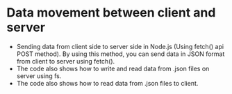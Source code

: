# Data movement between client and server
- Sending data from client side to server side in Node.js (Using fetch() api POST method). By using this method, you can send data in JSON format from client to server using fetch().
- The code also shows how to write and read data from .json files on server using fs.
- The code also shows how to read data from .json files to client.

